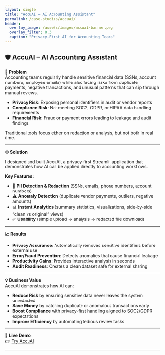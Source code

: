 ```yaml
---
layout: single
title: "AccuAI – AI Accounting Assistant"
permalink: /case-studies/accuai/
header:
  overlay_image: /assets/images/accuai-banner.png
  overlay_filter: 0.3
  caption: "Privacy-First AI for Accounting Teams"
---
```


## 🛡️ AccuAI – AI Accounting Assistant  
**📌 Problem**  
Accounting teams regularly handle sensitive financial data (SSNs, account numbers, employee emails) while also facing risks from duplicate payments, negative transactions, and unusual patterns that can slip through manual reviews.  

- **Privacy Risk**: Exposing personal identifiers in audit or vendor reports  
- **Compliance Risk**: Not meeting SOC2, GDPR, or HIPAA data handling requirements  
- **Financial Risk**: Fraud or payment errors leading to leakage and audit findings  

Traditional tools focus either on redaction or analysis, but not both in real time.  

---

**⚙️ Solution** 

I designed and built AccuAI, a privacy-first Streamlit application that demonstrates how AI can be applied directly to accounting workflows.  

**Key Features:**  
- 🔐 **PII Detection & Redaction** (SSNs, emails, phone numbers, account numbers)  
- ⚠️ **Anomaly Detection** (duplicate vendor payments, outliers, negative amounts)  
- 📊 **Instant Analytics** (summary statistics, visualizations, side-by-side “clean vs original” views)  
- ✅ **Usability** (simple upload → analysis → redacted file download)  

---

**📈 Results**  
- **Privacy Assurance**: Automatically removes sensitive identifiers before external use  
- **Error/Fraud Prevention**: Detects anomalies that cause financial leakage  
- **Productivity Gains**: Provides interactive analysis in seconds  
- **Audit Readiness**: Creates a clean dataset safe for external sharing  

---

**💡 Business Value**  
AccuAI demonstrates how AI can:  

- **Reduce Risk** by ensuring sensitive data never leaves the system unredacted  
- **Save Money** by catching duplicate or anomalous transactions early  
- **Boost Compliance** with privacy-first handling aligned to SOC2/GDPR expectations  
- **Improve Efficiency** by automating tedious review tasks  
 

---

**🔗 Live Demo**  
👉 [Try AccuAI](https://ai-accounting-assistant-9sa7dkfi2llxvt8ng4shm7.streamlit.app/)  

---

